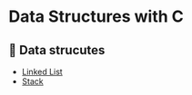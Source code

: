 # Data Structures with C

## 🧱 Data strucutes
  - [Linked List](https://github.com/pferreirafabricio/data-structures/blob/main/linked-list-2.c)
  - [Stack](https://github.com/pferreirafabricio/data-structures/blob/main/stack.c) 
